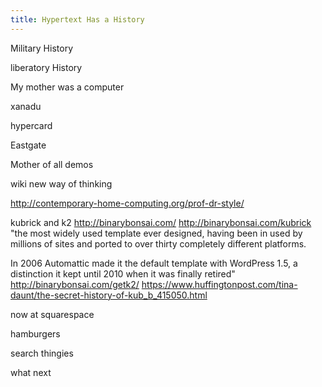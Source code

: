 ```yaml
---
title: Hypertext Has a History
---
```


Military History

liberatory History

My mother was a computer

xanadu

hypercard

Eastgate

Mother of all demos

wiki new way of thinking

http://contemporary-home-computing.org/prof-dr-style/

kubrick and k2
http://binarybonsai.com/
http://binarybonsai.com/kubrick
"the most widely used template ever designed, having been in used by millions of sites and ported to over thirty completely different platforms.

In 2006 Automattic made it the default template with WordPress 1.5, a distinction it kept until 2010 when it was finally retired"
http://binarybonsai.com/getk2/
https://www.huffingtonpost.com/tina-daunt/the-secret-history-of-kub_b_415050.html

now at squarespace

hamburgers

search thingies

what next
